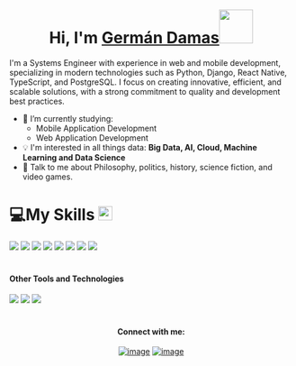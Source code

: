  <h1 align="center">Hi, I'm <a href="https://github.com/Kathryn-Jie">Germán Damas<a><img src="https://raw.githubusercontent.com/aemmadi/aemmadi/master/wave.gif" width="60px"/></h1>

I'm a Systems Engineer with experience in web and mobile development, specializing in modern technologies such as Python, Django, React Native, TypeScript, and PostgreSQL. I focus on creating innovative, efficient, and scalable solutions, with a strong commitment to quality and development best practices.
- 🔭 I’m currently studying:
	- Mobile Application Development 
	- Web Application Development 
- :bulb: I'm interested in all things data: **Big Data, AI, Cloud, Machine Learning and Data Science**
- 💬 Talk to me about Philosophy, politics, history, science fiction, and video games.

# 💻My Skills <img src = "https://media2.giphy.com/media/QssGEmpkyEOhBCb7e1/giphy.gif?cid=ecf05e47a0n3gi1bfqntqmob8g9aid1oyj2wr3ds3mg700bl&rid=giphy.gif" width = 25px> 
<span> 
  <img src="https://img.shields.io/badge/python-3670A0?style=for-the-badge&logo=python&logoColor=ffdd54">
  <img src="https://img.shields.io/badge/HTML5-E34F26?style=for-the-badge&logo=html5&logoColor=white">
  <img src="https://img.shields.io/badge/CSS3-1572B6?style=for-the-badge&logo=css3&logoColor=white">
  <img src="https://img.shields.io/badge/JavaScript-F7DF1E?style=for-the-badge&logo=javascript&logoColor=black">
  <img src="https://img.shields.io/badge/Java-ED8B00?style=for-the-badge&logo=java&logoColor=white">
  <img src="https://img.shields.io/badge/C-00599C?style=for-the-badge&logo=c&logoColor=white">
  <img src="https://img.shields.io/badge/c%23-%23239120.svg?style=for-the-badge&logo=csharp&logoColor=white">
  <img src="https://img.shields.io/badge/PHP-777BB4?style=for-the-badge&logo=php&logoColor=white">
</span>

# <h4> Other Tools and Technologies </h4>
<span>
  <img src="https://img.shields.io/badge/MySQL-00000F?style=for-the-badge&logo=mysql&logoColor=white">
  <img src="https://img.shields.io/badge/expo-1C1E24?style=for-the-badge&logo=expo&logoColor=#D04A37">
  <img src="https://img.shields.io/badge/AWS-%23FF9900.svg?style=for-the-badge&logo=amazon-aws&logoColor=white">
</span>

# <h4 align="center">Connect with me:</h4>
<div align="center">

[![image](https://img.shields.io/badge/LinkedIn-0077B5?style=for-the-badge&logo=linkedin&logoColor=white)](https://www.linkedin.com/in/germandamasdev/)
[![image](https://img.shields.io/badge/Instagram-E4405F?style=for-the-badge&logo=instagram&logoColor=white)](https://www.instagram.com/germandamas/)
  
</div>

